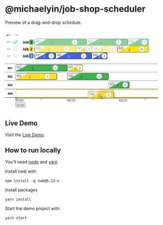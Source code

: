 # @michaelyin/job-shop-scheduler
Preview of a drag-and-drop schedule.

![overview](SchedulerOverview.png)

## Live Demo

Visit the [Live Demo](https://michaelyinopen.github.io/job-shop-scheduler).

## How to run locally

You'll need [node](https://nodejs.org/) and [yarn](https://classic.yarnpkg.com/en/docs/install).


Install nwb with
```
npm install -g nwb@0.23.x
```

Install packages
```
yarn install
```

Start the demo project with
```
yarn start
```